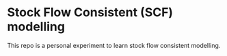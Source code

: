 # Stock Flow Consistent (SCF) modelling

This repo is a personal experiment to learn stock flow consistent modelling.